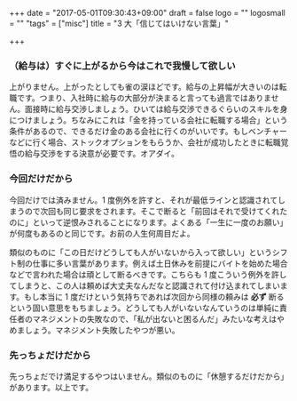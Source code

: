+++
date = "2017-05-01T09:30:43+09:00"
draft = false
logo = ""
logosmall = ""
"tags" = ["misc"]
title = "3 大「信じてはいけない言葉」"

+++

### （給与は）すぐに上がるから今はこれで我慢して欲しい

上がりません。上がったとしても雀の涙ほどです。給与の上昇幅が大きいのは転職です。つまり、入社時に給与の大部分が決まると言っても過言ではありません。面接時に給与交渉しましょう。ひいては給与交渉できるぐらいのスキルを身につけましょう。ちなみにこれは「金を持っている会社に転職する場合」という条件があるので、できるだけ金のある会社に行くのがいいです。もしベンチャーなどに行く場合、ストックオプションをもらうか、会社が成功したときに転職覚悟の給与交渉をする決意が必要です。オアダイ。

### 今回だけだから

今回だけでは済みません。1 度例外を許すと、それが最低ラインと認識されてしまうので次回も同じ要求をされます。そこで断ると「前回はそれで受けてくれたのに」といって逆恨みされることになります。よくある「一生に一度のお願い」が何度もあるのと同じです。お前の人生何周目だよ。

類似のものに「この日だけどうしても人がいないから入って欲しい」というシフト制の仕事に多い言葉があります。例えば土日休みを前提にバイトを始めた場合などで言われた場合は頑として断るべきです。こちらも 1 度こういう例外を許してしまうと、この人は頼めば大丈夫なんだなと認識されて付け込まれてしまいます。もし本当に 1 度だけという気持ちであれば次回から同様の頼みは **必ず** 断るという固い意思をもちましょう。どうしても人がいないなんていうのは単純に責任者のマネジメントの失敗なので、「私が出ないと困るんだ」みたいな考えはやめましょう。マネジメント失敗したやつが悪い。

### 先っちょだけだから

先っちょだでけ満足するやつはいません。類似のものに「休憩するだけだから」があります。以上です。
